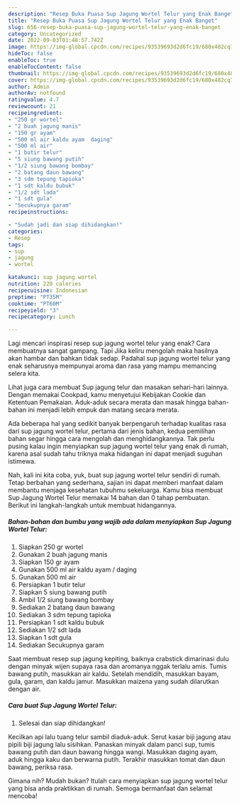 ```yaml
---
description: "Resep Buka Puasa Sup Jagung Wortel Telur yang Enak Banget"
title: "Resep Buka Puasa Sup Jagung Wortel Telur yang Enak Banget"
slug: 656-resep-buka-puasa-sup-jagung-wortel-telur-yang-enak-banget
category: Uncategorized
date: 2022-09-03T01:48:57.742Z
image: https://img-global.cpcdn.com/recipes/93539693d2d6fc19/680x482cq70/sup-jagung-wortel-telur-foto-resep-utama.jpg
hideToc: false
enableToc: true
enableTocContent: false
thumbnail: https://img-global.cpcdn.com/recipes/93539693d2d6fc19/680x482cq70/sup-jagung-wortel-telur-foto-resep-utama.jpg
cover: https://img-global.cpcdn.com/recipes/93539693d2d6fc19/680x482cq70/sup-jagung-wortel-telur-foto-resep-utama.jpg
author: Admin
authorAv: notfound
ratingvalue: 4.7
reviewcount: 21
recipeingredient:
- "250 gr wortel"
- "2 buah jagung manis"
- "150 gr ayam"
- "500 ml air kaldu ayam  daging"
- "500 ml air"
- "1 butir telur"
- "5 siung bawang putih"
- "1/2 siung bawang bombay"
- "2 batang daun bawang"
- "3 sdm tepung tapioka"
- "1 sdt kaldu bubuk"
- "1/2 sdt lada"
- "1 sdt gula"
- "Secukupnya garam"
recipeinstructions:

- "Sudah jadi dan siap dihidangkan!"
categories:
- Resep
tags:
- sup
- jagung
- wortel

katakunci: sup jagung wortel 
nutrition: 220 calories
recipecuisine: Indonesian
preptime: "PT35M"
cooktime: "PT60M"
recipeyield: "3"
recipecategory: Lunch

---
```



Lagi mencari inspirasi resep sup jagung wortel telur yang enak? Cara membuatnya sangat gampang. Tapi Jika keliru mengolah maka hasilnya akan hambar dan bahkan tidak sedap. Padahal sup jagung wortel telur yang enak seharusnya mempunyai aroma dan rasa yang mampu memancing selera kita.


Lihat juga cara membuat Sup jagung telur dan masakan sehari-hari lainnya. Dengan memakai Cookpad, kamu menyetujui Kebijakan Cookie dan Ketentuan Pemakaian. Aduk-aduk secara merata dan masak hingga bahan-bahan ini menjadi lebih empuk dan matang secara merata.

Ada beberapa hal yang sedikit banyak berpengaruh terhadap kualitas rasa dari sup jagung wortel telur, pertama dari jenis bahan, kedua pemilihan bahan segar hingga cara mengolah dan menghidangkannya. Tak perlu pusing kalau ingin menyiapkan sup jagung wortel telur yang enak di rumah, karena asal sudah tahu triknya maka hidangan ini dapat menjadi suguhan istimewa.


Nah, kali ini kita coba, yuk, buat sup jagung wortel telur sendiri di rumah. Tetap berbahan yang sederhana, sajian ini dapat memberi manfaat dalam membantu menjaga kesehatan tubuhmu sekeluarga. Kamu bisa membuat Sup Jagung Wortel Telur memakai 14 bahan dan 0 tahap pembuatan. Berikut ini langkah-langkah untuk membuat hidangannya.

<!--inarticleads1-->

##### Bahan-bahan dan bumbu yang wajib ada dalam menyiapkan Sup Jagung Wortel Telur:

1. Siapkan 250 gr wortel
1. Gunakan 2 buah jagung manis
1. Siapkan 150 gr ayam
1. Gunakan 500 ml air kaldu ayam / daging
1. Gunakan 500 ml air
1. Persiapkan 1 butir telur
1. Siapkan 5 siung bawang putih
1. Ambil 1/2 siung bawang bombay
1. Sediakan 2 batang daun bawang
1. Sediakan 3 sdm tepung tapioka
1. Persiapkan 1 sdt kaldu bubuk
1. Sediakan 1/2 sdt lada
1. Siapkan 1 sdt gula
1. Sediakan Secukupnya garam


Saat membuat resep sup jagung kepiting, baiknya crabstick dimarinasi dulu dengan minyak wijen supaya rasa dan aromanya nggak terlalu amis. Tumis bawang putih, masukkan air kaldu. Setelah mendidih, masukkan bayam, gula, garam, dan kaldu jamur. Masukkan maizena yang sudah dilarutkan dengan air. 

<!--inarticleads2-->

##### Cara buat Sup Jagung Wortel Telur:


1. Selesai dan siap dihidangkan!

Kecilkan api lalu tuang telur sambil diaduk-aduk. Serut kasar biji jagung atau pipili biji jagung lalu sisihkan. Panaskan minyak dalam panci sup, tumis bawang putih dan daun bawang hingga wangi. Masukkan daging ayam, aduk hingga kaku dan berwarna putih. Terakhir masukkan tomat dan daun bawang, periksa rasa. 

Gimana nih? Mudah bukan? Itulah cara menyiapkan sup jagung wortel telur yang bisa anda praktikkan di rumah. Semoga bermanfaat dan selamat mencoba!
